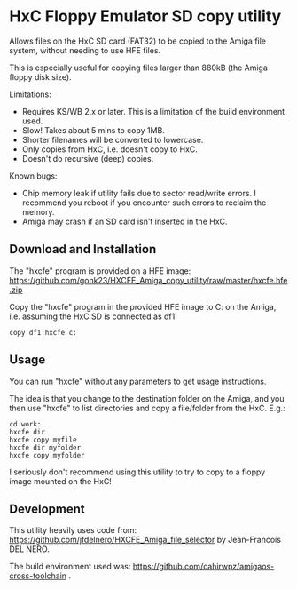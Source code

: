 HxC Floppy Emulator SD copy utility
===================================

Allows files on the HxC SD card (FAT32) to be copied to the Amiga file system, without needing to use HFE files.

This is especially useful for copying files larger than 880kB (the Amiga floppy disk size).

Limitations:
* Requires KS/WB 2.x or later. This is a limitation of the build environment used.
* Slow! Takes about 5 mins to copy 1MB.
* Shorter filenames will be converted to lowercase.
* Only copies from HxC, i.e. doesn't copy to HxC.
* Doesn't do recursive (deep) copies.

Known bugs:
* Chip memory leak if utility fails due to sector read/write errors. I recommend you reboot if you encounter such errors to reclaim the memory.
* Amiga may crash if an SD card isn't inserted in the HxC.

Download and Installation
-------------------------

The "hxcfe" program is provided on a HFE image: https://github.com/gonk23/HXCFE_Amiga_copy_utility/raw/master/hxcfe.hfe.zip

Copy the "hxcfe" program in the provided HFE image to C: on the Amiga, i.e. assuming the HxC SD is connected as df1:

```
copy df1:hxcfe c:
```

Usage
-----

You can run "hxcfe" without any parameters to get usage instructions.

The idea is that you change to the destination folder on the Amiga, and you then use "hxcfe" to list directories and copy a file/folder from the HxC. E.g.:

```
cd work:
hxcfe dir
hxcfe copy myfile
hxcfe dir myfolder
hxcfe copy myfolder
```

I seriously don't recommend using this utility to try to copy to a floppy image mounted on the HxC!

Development
-----------

This utility heavily uses code from: https://github.com/jfdelnero/HXCFE_Amiga_file_selector by Jean-Francois DEL NERO.

The build environment used was: https://github.com/cahirwpz/amigaos-cross-toolchain .

